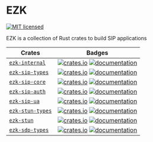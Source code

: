 # EZK 

[![MIT licensed][mit-badge]][mit-url]

[mit-badge]: https://img.shields.io/badge/license-MIT-blue.svg
[mit-url]: https://github.com/kbalt/ezk/blob/main/LICENSE

EZK is a collection of Rust crates to build SIP applications

| Crates                                    | Badges                                                                                                                        |
| ----------------------------------------- | ----------------------------------------------------------------------------------------------------------------------------- |
| [`ezk-internal`][internal-github-url]     | [![crates.io][internal-crates-badge]][internal-crates-url] [![documentation][internal-docs-badge]][internal-docs-url]         |
| [`ezk-sip-types`][sip-types-github-url]   | [![crates.io][sip-types-crates-badge]][sip-types-crates-url] [![documentation][sip-types-docs-badge]][sip-types-docs-url]     |
| [`ezk-sip-core`][sip-core-github-url]     | [![crates.io][sip-core-crates-badge]][sip-core-crates-url] [![documentation][sip-core-docs-badge]][sip-core-docs-url]         |
| [`ezk-sip-auth`][sip-auth-github-url]     | [![crates.io][sip-auth-crates-badge]][sip-auth-crates-url] [![documentation][sip-auth-docs-badge]][sip-auth-docs-url]         |
| [`ezk-sip-ua`][sip-ua-github-url]         | [![crates.io][sip-ua-crates-badge]][sip-ua-crates-url] [![documentation][sip-ua-docs-badge]][sip-ua-docs-url]                 |
| [`ezk-stun-types`][stun-types-github-url] | [![crates.io][stun-types-crates-badge]][stun-types-crates-url] [![documentation][stun-types-docs-badge]][stun-types-docs-url] |
| [`ezk-stun`][stun-github-url]             | [![crates.io][stun-crates-badge]][stun-crates-url] [![documentation][stun-docs-badge]][stun-docs-url]                         |
| [`ezk-sdp-types`][sdp-types-github-url]   | [![crates.io][sdp-types-crates-badge]][sdp-types-crates-url] [![documentation][sdp-types-docs-badge]][sdp-types-docs-url]     |


<!-- INTERNAL -->

[internal-github-url]: https://github.com/kbalt/ezk/tree/main/crates/internal

[internal-crates-badge]: https://img.shields.io/crates/v/ezk-internal.svg
[internal-crates-url]: https://crates.io/crates/ezk-internal

[internal-docs-badge]: https://img.shields.io/docsrs/ezk-internal/latest
[internal-docs-url]: https://docs.rs/ezk-internal/latest

<!-- SIP TYPES -->

[sip-types-github-url]: https://github.com/kbalt/ezk/tree/main/crates/sip-types

[sip-types-crates-badge]: https://img.shields.io/crates/v/ezk-sip-types.svg
[sip-types-crates-url]: https://crates.io/crates/ezk-sip-types

[sip-types-docs-badge]: https://img.shields.io/docsrs/ezk-sip-types/latest
[sip-types-docs-url]: https://docs.rs/ezk-sip-types/latest

<!-- SIP CORE -->

[sip-core-github-url]: https://github.com/kbalt/ezk/tree/main/crates/sip-core

[sip-core-crates-badge]: https://img.shields.io/crates/v/ezk-sip-core.svg
[sip-core-crates-url]: https://crates.io/crates/ezk-sip-core

[sip-core-docs-badge]: https://img.shields.io/docsrs/ezk-sip-core/latest
[sip-core-docs-url]: https://docs.rs/ezk-sip-core/latest

<!-- SIP AUTH -->

[sip-auth-github-url]: https://github.com/kbalt/ezk/tree/main/crates/sip-auth

[sip-auth-crates-badge]: https://img.shields.io/crates/v/ezk-sip-auth.svg
[sip-auth-crates-url]: https://crates.io/crates/ezk-sip-auth

[sip-auth-docs-badge]: https://img.shields.io/docsrs/ezk-sip-auth/latest
[sip-auth-docs-url]: https://docs.rs/ezk-sip-auth/latest

<!-- SIP UA -->

[sip-ua-github-url]: https://github.com/kbalt/ezk/tree/main/crates/sip-ua

[sip-ua-crates-badge]: https://img.shields.io/crates/v/ezk-sip-ua.svg
[sip-ua-crates-url]: https://crates.io/crates/ezk-sip-ua

[sip-ua-docs-badge]: https://img.shields.io/docsrs/ezk-sip-ua/latest
[sip-ua-docs-url]: https://docs.rs/ezk-sip-ua/latest

<!-- STUN TYPES -->

[stun-types-github-url]: https://github.com/kbalt/ezk/tree/main/crates/stun-types

[stun-types-crates-badge]: https://img.shields.io/crates/v/ezk-stun-types.svg
[stun-types-crates-url]: https://crates.io/crates/ezk-stun-types

[stun-types-docs-badge]: https://img.shields.io/docsrs/ezk-stun-types/latest
[stun-types-docs-url]: https://docs.rs/ezk-stun-types/latest

<!-- STUN -->

[stun-github-url]: https://github.com/kbalt/ezk/tree/main/crates/stun

[stun-crates-badge]: https://img.shields.io/crates/v/ezk-stun.svg
[stun-crates-url]: https://crates.io/crates/ezk-stun

[stun-docs-badge]: https://img.shields.io/docsrs/ezk-stun/latest
[stun-docs-url]: https://docs.rs/ezk-stun/latest

<!-- SDP TYPES -->

[sdp-types-github-url]: https://github.com/kbalt/ezk/tree/main/crates/sdp-types

[sdp-types-crates-badge]: https://img.shields.io/crates/v/ezk-sdp-types.svg
[sdp-types-crates-url]: https://crates.io/crates/ezk-sdp-types

[sdp-types-docs-badge]: https://img.shields.io/docsrs/ezk-sdp-types/latest
[sdp-types-docs-url]: https://docs.rs/ezk-sdp-types/latest
